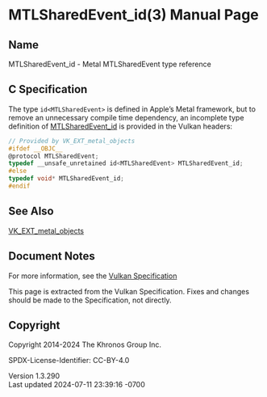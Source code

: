 # MTLSharedEvent_id(3) Manual Page

## Name

MTLSharedEvent_id - Metal MTLSharedEvent type reference



## <a href="#_c_specification" class="anchor"></a>C Specification

The type `id<MTLSharedEvent>` is defined in Apple’s Metal framework, but
to remove an unnecessary compile time dependency, an incomplete type
definition of [MTLSharedEvent_id](https://registry.khronos.org/vulkan/specs/1.3-extensions/man/html/MTLSharedEvent_id.html) is provided in
the Vulkan headers:

``` c
// Provided by VK_EXT_metal_objects
#ifdef __OBJC__
@protocol MTLSharedEvent;
typedef __unsafe_unretained id<MTLSharedEvent> MTLSharedEvent_id;
#else
typedef void* MTLSharedEvent_id;
#endif
```

## <a href="#_see_also" class="anchor"></a>See Also

[VK_EXT_metal_objects](https://registry.khronos.org/vulkan/specs/1.3-extensions/man/html/VK_EXT_metal_objects.html)

## <a href="#_document_notes" class="anchor"></a>Document Notes

For more information, see the <a
href="https://registry.khronos.org/vulkan/specs/1.3-extensions/html/vkspec.html#MTLSharedEvent_id"
target="_blank" rel="noopener">Vulkan Specification</a>

This page is extracted from the Vulkan Specification. Fixes and changes
should be made to the Specification, not directly.

## <a href="#_copyright" class="anchor"></a>Copyright

Copyright 2014-2024 The Khronos Group Inc.

SPDX-License-Identifier: CC-BY-4.0

Version 1.3.290  
Last updated 2024-07-11 23:39:16 -0700

